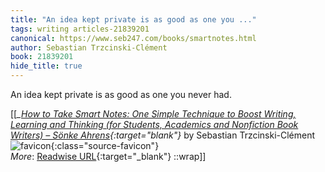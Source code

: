 ```yaml
---
title: "An idea kept private is as good as one you ..."
tags: writing articles-21839201
canonical: https://www.seb247.com/books/smartnotes.html
author: Sebastian Trzcinski-Clément
book: 21839201
hide_title: true
---
```


An idea kept private is as good as one you never had.


[[<cite>_[How to Take Smart Notes: One Simple Technique to Boost Writing, Learning and Thinking (for Students, Academics and Nonfiction Book Writers) – Sönke Ahrens](https://www.seb247.com/books/smartnotes.html){:target="_blank"}_</cite> by Sebastian Trzcinski-Clément ![favicon](https://s2.googleusercontent.com/s2/favicons?domain=www.seb247.com){:class="source-favicon"}<br>
_More_: [Readwise URL](https://readwise.io/open/432080136){:target="_blank"}
::wrap]]